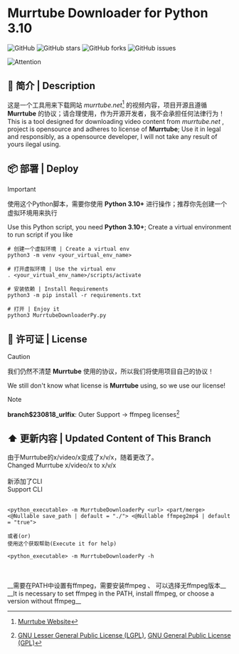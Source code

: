 # __Murrtube Downloader for Python 3.10__

![GitHub](https://img.shields.io/github/license/forCarbondoXD/MurrtubeDownloaderPy)
![GitHub stars](https://img.shields.io/github/stars/forCarbondoXD/MurrtubeDownloaderPy)
![GitHub forks](https://img.shields.io/github/forks/forCarbondoXD/MurrtubeDownloaderPy)
![GitHub issues](https://img.shields.io/github/issues/forCarbondoXD/MurrtubeDownloaderPy)

![Attention](https://img.shields.io/badge/Website%20Content%20NSFW-red)


## 📕 简介 | Description

这是一个工具用来下载网站 _murrtube.net_[^website] 的视频内容，项目开源且遵循 __Murrtube__ 的协议；请合理使用，作为开源开发者，我不会承担任何法律行为！
<br>This is a tool designed for downloading video content from _murrtube.net_ , project is opensource and adheres to license of __Murrtube__; Use it in legal and responsibly, as a opensource developer, I will not take any result of yours ilegal using.

## 📦 部署 | Deploy

> [!IMPORTANT]
> 使用这个Python脚本，需要你使用 __Python 3.10+__ 进行操作；推荐你先创建一个虚拟环境用来执行
>   
> Use this Python script, you need __Python 3.10+__; Create a virtual environment to run script if you like

```
# 创建一个虚拟环境 | Create a virtual env
python3 -m venv <your_virtual_env_name>

# 打开虚拟环境 | Use the virtual env
. <your_virtual_env_name>/scripts/activate

# 安装依赖 | Install Requirements
python3 -m pip install -r requirements.txt

# 打开 | Enjoy it
python3 MurrtubeDownloaderPy.py
```

## 🧾 许可证 | License
> [!CAUTION]
> 我们仍然不清楚 __Murrtube__ 使用的协议，所以我们将使用项目自己的协议！
>
> We still don't know what license is __Murrtube__ using, so we use our license!

> [!NOTE]
> __branch$230818_urlfix__: Outer Support -> ffmpeg licenses[^ffmpeg_lic]

## ⬆️ 更新内容 | Updated Content of This Branch

由于Murrtube的x/video/x变成了x/v/x，随着更改了。
<br />
Changed Murrtube x/video/x to x/v/x
<br />
<br />
新添加了CLI
<br />
Support CLI
<br />
<br />
```shell
<python_executable> -m MurrtubeDownloaderPy <url> <part/merge> <@Nullable save_path | default = "./"> <@Nullable ffmpeg2mp4 | default = "true">

或者(or)
使用这个获取帮助(Execute it for help)

<python_executable> -m MurrtubeDownloaderPy -h
```
<br />
<br />
__需要在PATH中设置有ffmpeg，需要安装ffmpeg 、 可以选择无ffmpeg版本__
__It is necessary to set ffmpeg in the PATH, install ffmpeg, or choose a version without ffmpeg__

[^website]: [Murrtube Website](https://murrtube.net)
[^ffmpeg_lic]: [GNU Lesser General Public License (LGPL)](https://www.gnu.org/licenses/#LGPL), [GNU General Public License (GPL)](https://www.gnu.org/licenses/#GPL)
